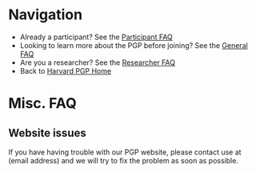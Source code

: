# Navigation

* Already a participant? See the [Participant FAQ](participant.md)
* Looking to learn more about the PGP before joining? See the [General FAQ](learn_more.md)
* Are you a researcher? See the [Researcher FAQ](researcher.md)
* Back to [Harvard PGP Home](http://my.pgp-hms.org)

# Misc. FAQ

## Website issues
If you have having trouble with our PGP website, please contact use at (email address) and we will try to fix the problem as soon as possible. 


